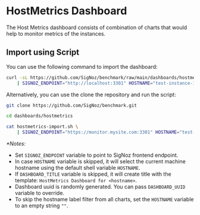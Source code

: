# HostMetrics Dashboard

The Host Metrics dashboard consists of combination of charts that would help to monitor metrics of the instances.


## Import using Script

You can use the following command to import the dashboard:

```bash
curl -sL https://github.com/SigNoz/benchmark/raw/main/dashboards/hostmetrics/hostmetrics-import.sh \
    | SIGNOZ_ENDPOINT="http://localhost:3301" HOSTNAME="test-instance-1" DASHBOARD_TITLE="HostMetrics Dashboard for test-instance-1" bash
```

Alternatively, you can use the clone the repository and run the script:

```bash
git clone https://github.com/SigNoz/benchmark.git

cd dashboards/hostmetrics

cat hostmetrics-import.sh \
    | SIGNOZ_ENDPOINT="https://monitor.mysite.com:3301" HOSTNAME="test-instance-2" DASHBOARD_TITLE="HostMetrics Dashboard for test-instance-2" bash
```

_*Notes:_
- Set `SIGNOZ_ENDPOINT` variable to point to SigNoz frontend endpoint.
- In case `HOSTNAME` variable is skipped, it will select the current machine hostname using the default shell variable `HOSTNAME`.
- If `DASHBOARD_TITLE` variable is skipped, it will create title with the template: `HostMetrics Dashboard for <hostname>`.
- Dashboard uuid is randomly generated. You can pass `DASHBOARD_UUID` variable to override.
- To skip the hostname label filter from all charts, set the `HOSTNAME` variable to an empty string `""`.
